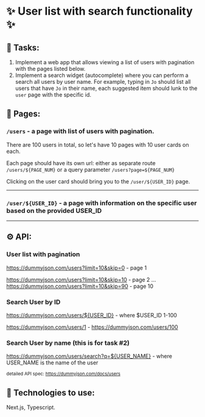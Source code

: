 # ✨ User list with search functionality ✨

## 📖 Tasks:

1. Implement a web app that allows viewing a list of users with pagination with the pages listed below.
2. Implement a search widget (autocomplete) where you can perform a search all users by user name. For example, typing in `Jo` should list all users that have `Jo` in their name, each suggested item should lunk to the `user` page with the specific id.

## 📄 Pages:

### `/users` - a page with list of users with pagination.

There are 100 users in total, so let's have 10 pages with 10 user cards on each.

Each page should have its own url: either as separate route `/users/${PAGE_NUM}` or a query parameter `/users?page=${PAGE_NUM}`

Clicking on the user card should bring you to the `/user/${USER_ID}` page.

---

### `/user/${USER_ID}` - a page with information on the specific user based on the provided USER_ID
---


## ⚙️ API:

### User list with pagination

https://dummyjson.com/users?limit=10&skip=0 - page 1

https://dummyjson.com/users?limit=10&skip=10 - page 2
...
https://dummyjson.com/users?limit=10&skip=90 - page 10

### Search User by ID

https://dummyjson.com/users/${USER_ID} - where $USER_ID 1-100

https://dummyjson.com/users/1 - https://dummyjson.com/users/100

### Search User by name (this is for task #2)

https://dummyjson.com/users/search?q=${USER_NAME} - where USER_NAME is the name of the user



<sup>detailed API spec: https://dummyjson.com/docs/users</sup>

## 🔧 Technologies to use:

Next.js, Typescript.


